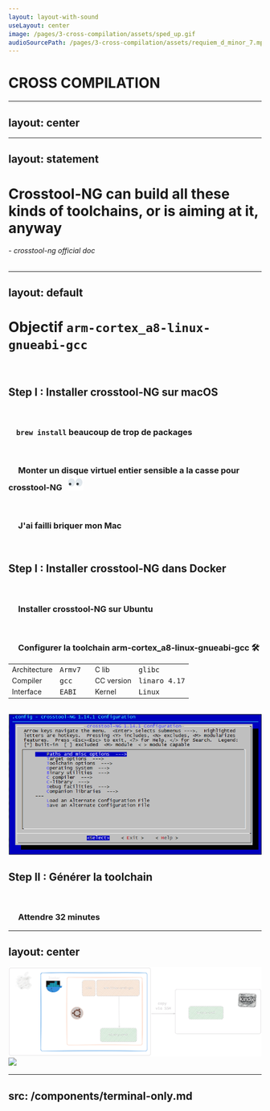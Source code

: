 ```yaml
---
layout: layout-with-sound
useLayout: center
image: /pages/3-cross-compilation/assets/sped_up.gif
audioSourcePath: /pages/3-cross-compilation/assets/requiem_d_minor_7.mp3
---
```

<div class="flex w-full h-full flex-col items-center justify-center">
    <h1 v-motion :initial="{ opacity: 0, scale: 0.6 }" :enter="{ opacity: 1, scale: 1 }" :delay="500" :duration="9000">CROSS COMPILATION</h1>
</div>
<SlidevVideo absolute timestamp='12' class="bottom-0 left-0" autoplay autoreset="slide" width="300px" v-motion :initial="{ opacity: 0 }" :enter="{ opacity:1, transition: {duration: 4000}}">
    <source src="/pages/3-cross-compilation/assets/willem_meme.webm" type="video/webm" />
</SlidevVideo>

---
layout: center
---
<v-switch>
  <template #0> <img src="/pages/3-cross-compilation/assets/initial.png" width="800" /> </template>
  <template #1> <img src="/pages/3-cross-compilation/assets/mac-arm.png" width="500" /> </template>
</v-switch>


---
layout: statement
---
<h1>Crosstool-NG can build all these kinds of toolchains, or is aiming at it, anyway</h1>
<h6>- crosstool-ng official doc</h6>

---
layout: default
---
# Objectif <code>arm-cortex_a8-linux-gnueabi-gcc</code>

<br/>

<!--
1 -> 4
-->

## <span :class="{ 'is-invalid': $clicks >= 4 }">  <CrossIcon v-if="$clicks >= 4" class='cross-icon'/> Step I : Installer crosstool-NG sur macOS</span>
<div v-if="$clicks < 4" v-motion :initial="{ x: 0 }" :leave="{ x: 50 }">
    <br/>
    <div v-click="[1, 4]"><h3>&nbsp&nbsp&nbsp&nbsp<code>brew install</code> beaucoup de trop de packages</h3></div>
    <br/>
    <div v-click="[2, 4]"><h3>&nbsp&nbsp&nbsp&nbsp Monter un disque virtuel entier sensible a la casse pour crosstool-NG &nbsp <img src="/pages/3-cross-compilation/assets/eyesshaking.gif" width="30" class="inline" /></h3></div> 
    <br/>
    <div v-click="[3, 4]"><h3>&nbsp&nbsp&nbsp&nbsp J'ai failli briquer mon Mac </h3></div>
</div>

<br/>

<!--
5 -> 9
-->

## <span :class="{ 'is-done': $clicks >= 9 }" v-click="5">  <CheckIcon v-if="$clicks >= 9" class='check-icon'/> Step I : Installer crosstool-NG dans Docker</span>
<div v-if="$clicks >= 5 && $clicks < 9" v-motion :initial="{ x: 0 }" :leave="{ x: 50 }">
    <br/>
    <div v-click="[6, 9]"><h3>&nbsp&nbsp&nbsp&nbsp Installer crosstool-NG sur Ubuntu</h3></div>
    <br/>
    <div v-click="[7, 9]"><h3>&nbsp&nbsp&nbsp&nbsp Configurer la toolchain arm-cortex_a8-linux-gnueabi-gcc 🛠</h3></div> 
    <div v-click="[7, 9]" w-100 mx-7>

|              |                  |   |            |                        |
|--------------|------------------|---|------------|------------------------|
| Architecture | <kbd>Armv7</kbd> |   | C lib      | <kbd>glibc</kbd>       |
| Compiler     | <kbd>gcc</kbd>   |   | CC version | <kbd>linaro 4.17</kbd> |
| Interface    | <kbd>EABI</kbd>  |   | Kernel     | <kbd>Linux</kbd>       |
    
</div>
</div>

<br/>

<img  v-click="[8, 9]" v-motion :initial="{ x: 100 }" :enter="{ x: 0 }" :leave="{ x: 100 }" absolute class="bottom-15 right-0" src="/pages/3-cross-compilation/assets/crosstool-ng-menu.png">


<!--
10 -> 12
-->


## <span :class="{ 'is-done': $clicks >= 12 }" v-click="10">  <CheckIcon v-if="$clicks >= 12" class='check-icon'/> Step II : Générer la toolchain</span>
<div v-if="$clicks >= 10 && $clicks < 13" v-motion :initial="{ x: 0 }" :leave="{ x: 50 }">
    <br/>
    <div v-click="[11, 12]"><h3>&nbsp&nbsp&nbsp&nbsp Attendre 32 minutes </h3></div>
</div>

---
layout: center
---
<img src="/pages/3-cross-compilation/assets/final-overview.png" />
<img  v-click v-motion :initial="{ x: 100 }" :enter="{ x: 0 }" :leave="{ x: 100 }" absolute class="-bottom-7 right-0" w-65 src="/pages/3-cross-compilation/assets/pedro-overengineer.gif">


<!--
Hello world
-->
---
src: /components/terminal-only.md
---
